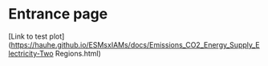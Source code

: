 # Entrance page 
[Link to test plot](https://hauhe.github.io/ESMsxIAMs/docs/Emissions_CO2_Energy_Supply_Electricity-Two Regions.html)